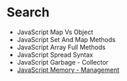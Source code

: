# Search

- JavaScript Map Vs Object
- JavaScript Set And Map Methods
- JavaScript Array Full Methods
- JavaScript Spread Syntax
- JavaScript Garbage -
Collector
- [JavaScript Memory - Management](https://www.geeksforgeeks.org/memory-management-in-javascript/)
